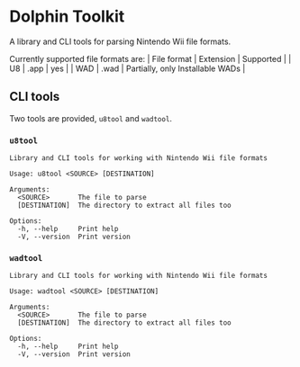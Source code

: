 # Dolphin Toolkit
A library and CLI tools for parsing Nintendo Wii file formats.

Currently supported file formats are:
| File format | Extension | Supported                        |
| U8          | .app      | yes                              |
| WAD         | .wad      | Partially, only Installable WADs |

## CLI tools
Two tools are provided, `u8tool` and `wadtool`.

### `u8tool`
```
Library and CLI tools for working with Nintendo Wii file formats

Usage: u8tool <SOURCE> [DESTINATION]

Arguments:
  <SOURCE>       The file to parse
  [DESTINATION]  The directory to extract all files too

Options:
  -h, --help     Print help
  -V, --version  Print version
```

### `wadtool`
```
Library and CLI tools for working with Nintendo Wii file formats

Usage: wadtool <SOURCE> [DESTINATION]

Arguments:
  <SOURCE>       The file to parse
  [DESTINATION]  The directory to extract all files too

Options:
  -h, --help     Print help
  -V, --version  Print version
```
